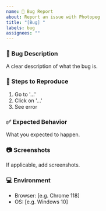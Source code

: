 ```yaml
---
name: 🐛 Bug Report
about: Report an issue with Photopeg
title: "[Bug] "
labels: bug
assignees: ""
---
```


### 🐛 Bug Description
A clear description of what the bug is.

### 🔄 Steps to Reproduce
1. Go to '...'
2. Click on '...'
3. See error

### ✅ Expected Behavior
What you expected to happen.

### 📷 Screenshots
If applicable, add screenshots.

### 💻 Environment
- Browser: [e.g. Chrome 118]
- OS: [e.g. Windows 10]
